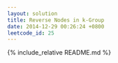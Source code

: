 ```yaml
---
layout: solution
title: Reverse Nodes in k-Group
date: 2014-12-29 00:26:24 +0800
leetcode_id: 25
---
```

{% include_relative README.md %}
